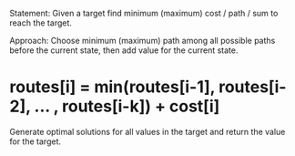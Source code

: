 Statement:
Given a target find minimum (maximum) cost / path / sum to reach the target.

Approach:
Choose minimum (maximum) path among all possible paths before the current state, then add value for the current state.

# routes[i] = min(routes[i-1], routes[i-2], ... , routes[i-k]) + cost[i]

Generate optimal solutions for all values in the target and return the value for the target.

